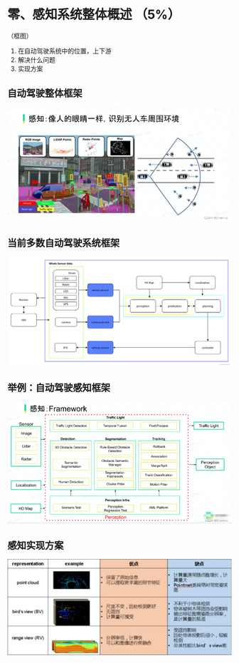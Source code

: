 

# 零、感知系统整体概述 （5%）
（框图）

1. 在自动驾驶系统中的位置，上下游
2. 解决什么问题
3. 实现方案

## 自动驾驶整体框架

![在这里插入图片描述](../images/2fab2f656f6e4807b03799f6dc5a395a.png)

## 当前多数自动驾驶系统框架

![在这里插入图片描述](../images/7e081b89a5904dafb089982749fce3ad.png)

## 举例：自动驾驶感知框架

![在这里插入图片描述](../images/20215e3bbb07432e8aff21479a7fbc12.png)

## 感知实现方案

![在这里插入图片描述](../images/20200723221353150.png)
